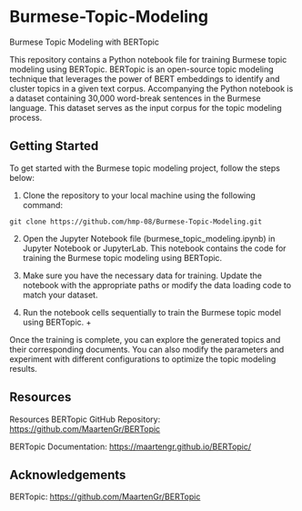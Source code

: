 # Burmese-Topic-Modeling
Burmese Topic Modeling with BERTopic

This repository contains a Python notebook file for training Burmese topic modeling using BERTopic. BERTopic is an open-source topic modeling technique that leverages the power of BERT embeddings to identify and cluster topics in a given text corpus. Accompanying the Python notebook is a dataset containing 30,000 word-break sentences in the Burmese language. This dataset serves as the input corpus for the topic modeling process.

## Getting Started
To get started with the Burmese topic modeling project, follow the steps below:

1. Clone the repository to your local machine using the following command:
```
git clone https://github.com/hmp-08/Burmese-Topic-Modeling.git
``` 
2.  Open the Jupyter Notebook file (burmese_topic_modeling.ipynb) in Jupyter Notebook or JupyterLab. This notebook contains the code for training the Burmese topic modeling using BERTopic.

3. Make sure you have the necessary data for training. Update the notebook with the appropriate paths or modify the data loading code to match your dataset.

4. Run the notebook cells sequentially to train the Burmese topic model using BERTopic. +

Once the training is complete, you can explore the generated topics and their corresponding documents. You can also modify the parameters and experiment with different configurations to optimize the topic modeling results.

## Resources

Resources
BERTopic GitHub Repository: https://github.com/MaartenGr/BERTopic

BERTopic Documentation: https://maartengr.github.io/BERTopic/

## Acknowledgements

BERTopic: https://github.com/MaartenGr/BERTopic


